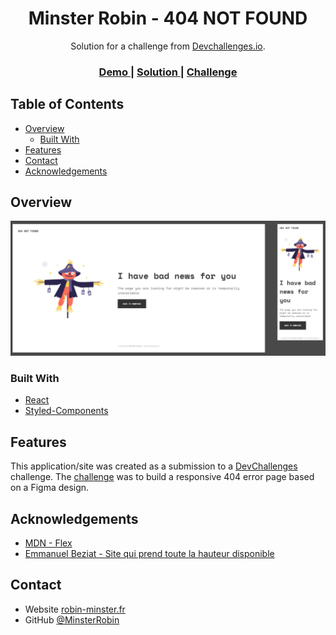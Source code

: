 <!-- Please update value in the {}  -->

<h1 align="center">Minster Robin - 404 NOT FOUND</h1>

<div align="center">
   Solution for a challenge from  <a href="http://devchallenges.io" target="_blank">Devchallenges.io</a>.
</div>

<div align="center">
  <h3>
    <a href="https://dev-challenges-404-not-found-three.vercel.app/">
      Demo
    </a>
    <span> | </span>
    <a href="https://devchallenges.io/solutions/EpI63fPICM0rz15Ho2E4">
      Solution
    </a>
    <span> | </span>
    <a href="https://devchallenges.io/challenges/wBunSb7FPrIepJZAg0sY">
      Challenge
    </a>
  </h3>
</div>

<!-- TABLE OF CONTENTS -->

## Table of Contents

- [Overview](#overview)
  - [Built With](#built-with)
- [Features](#features)
- [Contact](#contact)
- [Acknowledgements](#acknowledgements)

<!-- OVERVIEW -->

## Overview

![screenshot](Overview%20-%20404-NOT-FOUND.JPG)

### Built With

<!-- This section should list any major frameworks that you built your project using. Here are a few examples.-->

- [React](https://reactjs.org/)
- [Styled-Components](https://styled-components.com/)

## Features

<!-- List the features of your application or follow the template. Don't share the figma file here :) -->

This application/site was created as a submission to a [DevChallenges](https://devchallenges.io/challenges) challenge. The [challenge](https://devchallenges.io/challenges/wBunSb7FPrIepJZAg0sY) was to build a responsive 404 error page based on a Figma design.


## Acknowledgements

<!-- This section should list any articles or add-ons/plugins that helps you to complete the project. This is optional but it will help you in the future. For exmpale -->

- [MDN - Flex](https://developer.mozilla.org/fr/docs/Web/CSS/flex)
- [Emmanuel Beziat - Site qui prend toute la hauteur disponible](https://www.emmanuelbeziat.com/blog/un-site-qui-prend-toute-la-hauteur-disponible/)

## Contact

- Website [robin-minster.fr](https://robin-minster.fr/)
- GitHub [@MinsterRobin](https://github.com/MinsterRobin)
